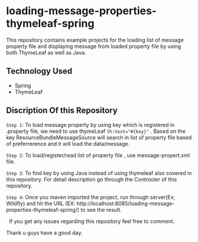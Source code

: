 # loading-message-properties-thymeleaf-spring
 
 This repository contains example projects for the loading list of message property file and displaying message from loaded property file by using both ThymeLeaf as well as Java.
 
  ## Technology Used
   * Spring 
   * ThymeLeaf
   
 ## Discription Of this Repository
 
 `Step 1`: To load message property by using key which is registered in .property file, we need to use thymeLeaf `th:text="#{key}"` .
            Based on the key ResourceBundleMessageSource will search in list of property file based of preferrerence and it will load the             data/message.
            
 `Step 2`: To load/register/read list of property file , use message-propert.xml file.
 
 `Step 3`: To find key by using Java instead of using thymeleaf also covered in this repository. For detail description go through the                Controoler of this repository.
 
 `Step 4`: Once you maven imported the project, run through server(Ex; Wildfly) and hit the URL
          (EX: http://localhost:8085/loading-message-properties-thymeleaf-spring/) to see the result.
 
 
   If you get any issues regarding this repository feel free to comment.
   
   Thank u guys have a good day.
   
   
   
 
          
 
 
  
  

